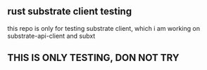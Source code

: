 ## rust substrate client testing
this repo is only for testing substrate client, which i am working on substrate-api-client and subxt

## THIS IS ONLY TESTING, DON NOT TRY
